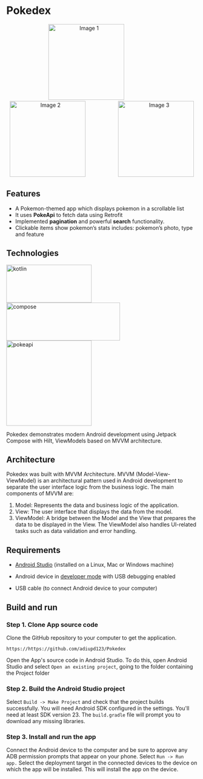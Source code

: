 # Pokedex
<p align="center">
  <img src="https://user-images.githubusercontent.com/78906777/215390794-60841f42-e612-4a94-a45a-3ceb82f22e1d.png" width="200" alt="Image 1" style="padding-right:20px;" />
  &nbsp;&nbsp;&nbsp;&nbsp;&nbsp;&nbsp;&nbsp;&nbsp;&nbsp;&nbsp;&nbsp;&nbsp;&nbsp;&nbsp;&nbsp;
  <img src="https://user-images.githubusercontent.com/78906777/215390866-e71cf3c9-b3e7-4649-9570-d2a21763cd70.png" width="200" alt="Image 2" style="padding-right:20px;" />
  &nbsp;&nbsp;&nbsp;&nbsp;&nbsp;&nbsp;&nbsp;&nbsp;&nbsp;&nbsp;&nbsp;&nbsp;&nbsp;&nbsp;&nbsp;
  <img src="https://user-images.githubusercontent.com/78906777/215390887-c84b31e2-be57-45a0-8d5b-20fb315d0447.png" width="200" alt="Image 3" />
</p>

## Features

* A Pokemon-themed app which displays pokemon in a scrollable list
* It uses <b>PokeApi</b> to fetch data using Retrofit
* Implemented <b>pagination</b> and powerful <b>search</b> functionality.
* Clickable items show pokemon’s stats includes: pokemon’s photo, type and feature

## Technologies

<p>
<img src="https://user-images.githubusercontent.com/78906777/215395311-874201ba-da6d-4b91-a14f-5dd58a4f200f.png" width="225" height="100" alt="kotlin" />
<img src="https://user-images.githubusercontent.com/78906777/215394528-2fd5d861-909b-42a9-995c-c346388fc30e.png" width="300" height="100" alt="compose" />
<img src="https://user-images.githubusercontent.com/78906777/215393026-920cef2c-6d5c-4b66-8cea-bcc9c7827ee5.png" width="225" alt="pokeapi"/>
</p>

Pokedex demonstrates modern Android development using Jetpack Compose with Hilt, ViewModels based on MVVM architecture.

## Architecture

Pokedex was built with MVVM Architecture. MVVM (Model-View-ViewModel) is an architectural pattern used in Android development to separate the user interface logic from the business logic. The main components of MVVM are:
1. Model: Represents the data and business logic of the application.
2. View: The user interface that displays the data from the model.
3. ViewModel: A bridge between the Model and the View that prepares the data to be displayed in the View. The ViewModel also handles UI-related tasks such as data validation and error handling.

## Requirements

*   [Android Studio](https://developer.android.com/studio) (installed on a Linux, Mac or Windows machine)

*   Android device in
    [developer mode](https://developer.android.com/studio/debug/dev-options)
    with USB debugging enabled

*   USB cable (to connect Android device to your computer)

## Build and run

### Step 1. Clone App source code

Clone the GitHub repository to your computer to get the
application.

```
https://https://github.com/adiupd123/Pokedex
```

Open the App's source code in Android Studio. To do this, open Android
Studio and select `Open an existing project`, going to the folder containing the Project folder

### Step 2. Build the Android Studio project

Select `Build -> Make Project` and check that the project builds successfully.
You will need Android SDK configured in the settings. You'll need at least SDK
version 23. The `build.gradle` file will prompt you to download any missing
libraries.

### Step 3. Install and run the app

Connect the Android device to the computer and be sure to approve any ADB
permission prompts that appear on your phone. Select `Run -> Run app.` Select
the deployment target in the connected devices to the device on which the app
will be installed. This will install the app on the device.

